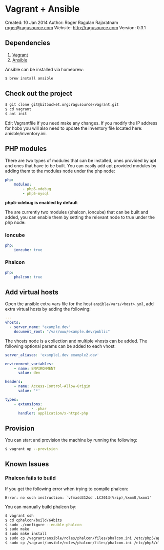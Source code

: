 # Vagrant + Ansible
Created: 10 Jan 2014
Author:  Roger Ragulan Rajaratnam <roger@ragusource.com>
Website: http://ragusource.com
Version: 0.3.1

## Dependencies

1. [Vagrant](http://vagrantup.com/)
2. [Ansible](http://ansible.com/)

Ansible can be installed via homebrew:

```bash
$ brew install ansible
```

## Check out the project

```bash
$ git clone git@bitbucket.org:ragusource/vagrant.git
$ cd vagrant
$ ant init
```

Edit Vagrantfile if you need make any changes. If you modify the IP address for hobo you will also need to update the
inventory file located here: anisble/inventory.ini.

## PHP modules

There are two types of modules that can be installed, ones provided by apt and ones that have to be built. You can easily add
apt provided modules by adding them to the modules node under the php node:

```yml
php:
    modules:
        - php5-xdebug
        - php5-mysql
```

__php5-xdebug is enabled by default__

The are currently two modules (phalcon, ioncube) that can be built and added, you can enable them by setting the relevant node
to true under the php node:

### Ioncube

```yml
php:
    ioncube: true
```

### Phalcon

```yml
php:
    phalcon: true
```

## Add virtual hosts

Open the ansible extra vars file for the host ```ansible/vars/<host>.yml```, add extra virtual hosts by adding the
following:


```yml
---
vhosts:
  - server_name: "example.dev"
    document_root: "/var/www/example.dev/public"
```

The vhosts node is a collection and multiple vhosts can be added. The following optional params can be added to each vhost:

```yml
server_aliases: 'example1.dev example2.dev'
```

```yml
environment_variables:
    - name: ENVIRONMENT
      value: dev
```

```yml
headers:
    - name: Access-Control-Allow-Origin
      value: '*'
```

```yml
types:
    - extensions:
            - .phar
      handler: application/x-httpd-php
```

## Provision

You can start and provision the machine by running the following:

```bash
$ vagrant up --provision
```

## Known Issues

### Phalcon fails to build

If you get the following error when trying to compile phalcon:

```
Error: no such instruction: `vfmadd312sd .LC2013(%rip),%xmm0,%xmm1'
```

You can manually build phalcon by:

```bash
$ vagrant ssh
$ cd cphalcon/build/64bits
$ sudo ./configure --enable-phalcon
$ sudo make
$ sudo make install
$ sudo cp /vagrant/ansible/roles/phalcon/files/phalcon.ini /etc/php5/apache2/conf.d/.
$ sudo cp /vagrant/ansible/roles/phalcon/files/phalcon.ini /etc/php5/cli/conf.d/.
```

